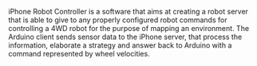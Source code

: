 <p>
iPhone Robot Controller is a software that aims at creating a robot server that is able to give to any properly configured robot commands for controlling a 4WD robot for the purpose of mapping an environment. The Arduino client sends sensor data to the iPhone server, that process the information, elaborate a strategy and answer back to Arduino with a command represented by wheel velocities.
</p>